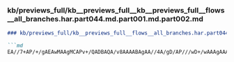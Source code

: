 ### kb/previews_full/kb__previews_full__kb__previews_full__flows__all_branches.har.part044.md.part001.md.part002.md

```md
### kb/previews_full/kb__previews_full__flows__all_branches.har.part044.md.part001.md (part 002)

```md
EA//7+AP/+/gAEAwMAAgMCAPv+/QADBAQA/v8AAAABAgAA//4A/gD/AP///wD+/wAAAgAAAP4A
```

```

```
